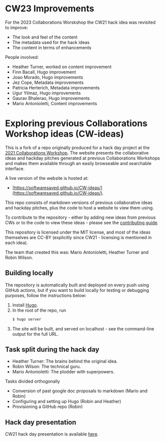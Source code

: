 # CW23 Improvements

For the 2023 Collaborations Worskshop the CW21 hack idea was revisited to improve:

* The look and feel of the content
* The metadata used for the hack ideas
* The content in terms of enhancements

People involved:

* Heather Turner, worked on content improvement
* Finn Bacall, Hugo improvement
* Joao Morado, Hugo improvements
* Jez Cope, Metadata improvements
* Patricia Herterich, Metadata improvements
* Ugur Yilmaz, Hugo improvements
* Gaurav Bhalerao, Hugo improvements
* Mario Antonioletti, Content improvements

# Exploring previous Collaborations Workshop ideas (CW-ideas)

This is a fork of a repo originally produced for a hack day project at the [2021 Collaborations Workshop](http://www.software.ac.uk/cw21). The website presents the collaborative ideas and hackday pitches generated at previous Collaborations Workshops and makes them available through an easily browseable and searchable interface.

A live version of the website is hosted at:

* [https://softwaresaved.github.io/CW-ideas/](https://softwaresaved.github.io/CW-ideas/).

This repo consists of markdown versions of previous collaborative ideas and hackday pitches, plus the code to host a website to view them using.

To contribute to the repository - either by adding new ideas from previous CWs or to the code to view these ideas - please see the [contributing guide](CONTRIBUTING.md).

This repository is licensed under the MIT license, and most of the ideas themselves are CC-BY (explicitly since CW21 - licensing is mentioned in each idea).

The team that created this was: Mario Antonioletti, Heather Turner and Robin Wilson.

## Building locally
The repository is automatically built and deployed on every push using GitHub actions, but if you want to build locally for testing or debugging purposes, follow the instructions below:
1. Install [Hugo](https://gohugo.io/getting-started/installing/).
2. In the root of the repo, run 
   ```bash
   $ hugo server
   ```
3. The site will be built, and served on localhost - see the command-line output for the full URL.


## Task split during the hack day
- Heather Turner: The brains behind the original idea.
- Robin Wilson: The technical guru.
- Mario Antonioletti: The plodder with superpowers.

Tasks divided orthogonally
- Conversion of past google doc proposals to markdown (Mario and Robin)
- Configuring and setting up Hugo (Robin and Heather)
- Provisioning a GitHub repo (Robin)

## Hack day presentation
CW21 hack day presentation is available [here](https://docs.google.com/presentation/d/1GOjaNzfhDBwjr1lmJOlYjHYNzxpctGAla5PxpZDzOIQ/edit?usp=sharing).

